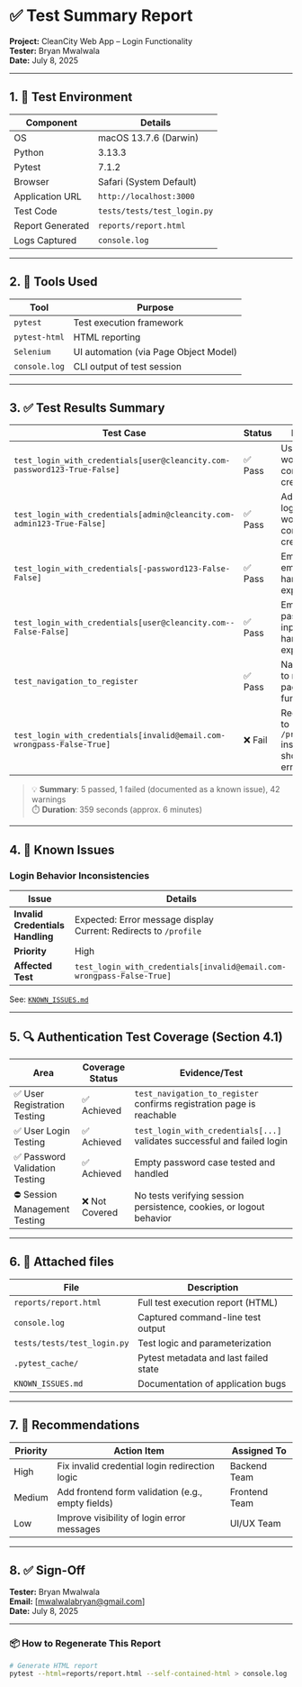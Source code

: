 # ✅ Test Summary Report

**Project:** CleanCity Web App – Login Functionality  
**Tester:** Bryan Mwalwala  
**Date:** July 8, 2025  

---

## 1. 🔧 Test Environment

| Component           | Details                                |
|---------------------|----------------------------------------|
| OS                  | macOS 13.7.6 (Darwin)                  |
| Python              | 3.13.3                                 |
| Pytest              | 7.1.2                                  |
| Browser             | Safari (System Default)                |
| Application URL     | `http://localhost:3000`                |
| Test Code           | `tests/tests/test_login.py`            |
| Report Generated    | `reports/report.html`                  |
| Logs Captured       | `console.log`                          |

---

## 2. 🧪 Tools Used

| Tool              | Purpose                                |
|-------------------|----------------------------------------|
| `pytest`          | Test execution framework               |
| `pytest-html`     | HTML reporting                         |
| `Selenium`        | UI automation (via Page Object Model)  |
| `console.log`     | CLI output of test session             |

---

## 3. ✅ Test Results Summary

| Test Case                                                                 | Status  | Notes                                                |
|---------------------------------------------------------------------------|---------|------------------------------------------------------|
| `test_login_with_credentials[user@cleancity.com-password123-True-False]` | ✅ Pass | User login works with correct credentials            |
| `test_login_with_credentials[admin@cleancity.com-admin123-True-False]`   | ✅ Pass | Admin login works with correct credentials           |
| `test_login_with_credentials[-password123-False-False]`                  | ✅ Pass | Empty email input handled as expected                |
| `test_login_with_credentials[user@cleancity.com--False-False]`           | ✅ Pass | Empty password input handled as expected             |
| `test_navigation_to_register`                                            | ✅ Pass | Navigation to register page is functional            |
| `test_login_with_credentials[invalid@email.com-wrongpass-False-True]`    | ❌ Fail | Redirects to `/profile` instead of showing error     |

> 💡 **Summary**: 5 passed, 1 failed (documented as a known issue), 42 warnings  
> ⏱️ **Duration**: 359 seconds (approx. 6 minutes)

---

## 4. 🚨 Known Issues

### Login Behavior Inconsistencies

| Issue                             | Details                                                                 |
|----------------------------------|-------------------------------------------------------------------------|
| **Invalid Credentials Handling** | Expected: Error message display<br>Current: Redirects to `/profile`     |
| **Priority**                     | High                                                                   |
| **Affected Test**                | `test_login_with_credentials[invalid@email.com-wrongpass-False-True]` |

See: [`KNOWN_ISSUES.md`](./knownissues.md)

---

## 5. 🔍 Authentication Test Coverage (Section 4.1)

| Area                            | Coverage Status | Evidence/Test                           |
|----------------------------------|------------------|------------------------------------------|
| ✅ User Registration Testing     | ✅ Achieved      | `test_navigation_to_register` confirms registration page is reachable |
| ✅ User Login Testing           | ✅ Achieved      | `test_login_with_credentials[...]` validates successful and failed login |
| ✅ Password Validation Testing  | ✅ Achieved      | Empty password case tested and handled   |
| ⛔ Session Management Testing    | ❌ Not Covered   | No tests verifying session persistence, cookies, or logout behavior |

---

## 6. 📁 Attached files

| File                         | Description                              |
|------------------------------|------------------------------------------|
| `reports/report.html`        | Full test execution report (HTML)        |
| `console.log`                | Captured command-line test output        |
| `tests/tests/test_login.py`  | Test logic and parameterization          |
| `.pytest_cache/`             | Pytest metadata and last failed state    |
| `KNOWN_ISSUES.md`            | Documentation of application bugs        |

---

## 7. 📌 Recommendations

| Priority | Action Item                                      | Assigned To    |
|----------|--------------------------------------------------|----------------|
| High     | Fix invalid credential login redirection logic   | Backend Team   |
| Medium   | Add frontend form validation (e.g., empty fields)| Frontend Team  |
| Low      | Improve visibility of login error messages        | UI/UX Team     |

---

## 8. ✅ Sign-Off

**Tester:** Bryan Mwalwala  
**Email:** [mwalwalabryan@gmail.com]  
**Date:** July 8, 2025

---

### 📦 How to Regenerate This Report

```bash
# Generate HTML report
pytest --html=reports/report.html --self-contained-html > console.log

